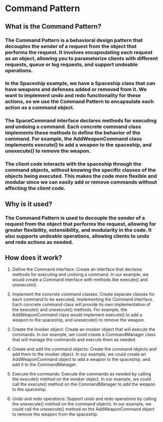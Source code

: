 
# Command Pattern

## What is the Command Pattern?

### The Command Pattern is a behavioral design pattern that decouples the sender of a request from the object that performs the request. It involves encapsulating each request as an object, allowing you to parameterize clients with different requests, queue or log requests, and support undoable operations.

### In the Spaceship example, we have a Spaceship class that can have weapons and defenses added or removed from it. We want to implement undo and redo functionality for these actions, so we use the Command Pattern to encapsulate each action as a command object.

### The SpaceCommand interface declares methods for executing and undoing a command. Each concrete command class implements these methods to define the behavior of the command. For example, the AddWeaponCommand class implements execute() to add a weapon to the spaceship, and unexecute() to remove the weapon.

### The client code interacts with the spaceship through the command objects, without knowing the specific classes of the objects being executed. This makes the code more flexible and modular since we can easily add or remove commands without affecting the client code.

## Why is it used?

### The Command Pattern is used to decouple the sender of a request from the object that performs the request, allowing for greater flexibility, extensibility, and modularity in the code. It also supports undoable operations, allowing clients to undo and redo actions as needed.

## How does it work?

1. Define the Command interface: Create an interface that declares methods for executing and undoing a command. In our example, we would create a Command interface with methods like execute() and unexecute().

2. Implement the concrete command classes: Create separate classes for each command to be executed, implementing the Command interface. Each concrete command class will provide its own implementation of the execute() and unexecute() methods. For example, the AddWeaponCommand class would implement execute() to add a weapon to the spaceship, and unexecute() to remove the weapon.

3. Create the invoker object: Create an invoker object that will execute the commands. In our example, we could create a CommandManager class that will manage the commands and execute them as needed.

4. Create and add the command objects: Create the command objects and add them to the invoker object. In our example, we could create an AddWeaponCommand object to add a weapon to the spaceship, and add it to the CommandManager.

5. Execute the commands: Execute the commands as needed by calling the execute() method on the invoker object. In our example, we could call the execute() method on the CommandManager to add the weapon to the spaceship.

6. Undo and redo operations: Support undo and redo operations by calling the unexecute() method on the command objects. In our example, we could call the unexecute() method on the AddWeaponCommand object to remove the weapon from the spaceship.

